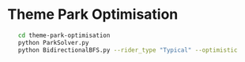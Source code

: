 # Theme Park Optimisation

```sh
   cd theme-park-optimisation
   python ParkSolver.py
   python BidirectionalBFS.py --rider_type "Typical" --optimistic
```
